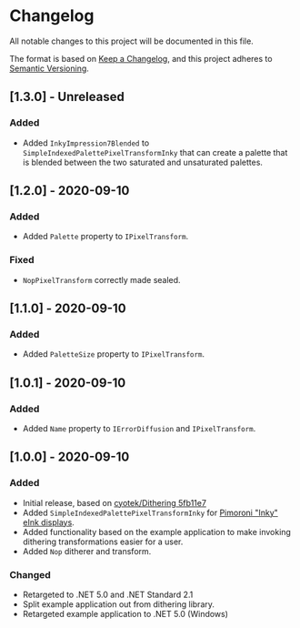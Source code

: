 # Changelog
All notable changes to this project will be documented in this file.

The format is based on [Keep a Changelog](https://keepachangelog.com/en/1.0.0/),
and this project adheres to [Semantic Versioning](https://semver.org/spec/v2.0.0.html).

## [1.3.0] - Unreleased
### Added
- Added `InkyImpression7Blended` to `SimpleIndexedPalettePixelTransformInky` that can create a palette that is blended between the two saturated and unsaturated palettes.

## [1.2.0] - 2020-09-10
### Added
- Added `Palette` property to `IPixelTransform`.

### Fixed
- `NopPixelTransform` correctly made sealed.

## [1.1.0] - 2020-09-10
### Added
- Added `PaletteSize` property to `IPixelTransform`.

## [1.0.1] - 2020-09-10
### Added
- Added `Name` property to `IErrorDiffusion` and `IPixelTransform`.

## [1.0.0] - 2020-09-10
### Added
- Initial release, based on [cyotek/Dithering 5fb11e7](https://github.com/cyotek/Dithering/tree/5fb11e7fddcec99bf848fe3a21779ebb18d78d69)
- Added `SimpleIndexedPalettePixelTransformInky` for [Pimoroni "Inky" eInk displays](https://shop.pimoroni.com/collections/pimoroni?filter=e-ink+Displays).
- Added functionality based on the example application to make invoking dithering transformations easier for a user.
- Added `Nop` ditherer and transform.

### Changed
- Retargeted to .NET 5.0 and .NET Standard 2.1
- Split example application out from dithering library.
- Retargeted example application to .NET 5.0 (Windows)
